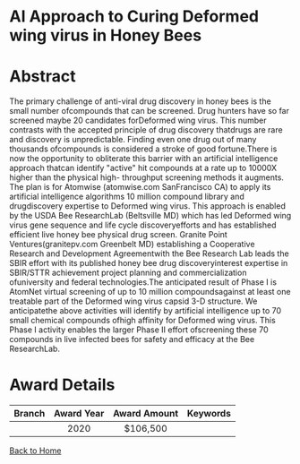
AI Approach to Curing Deformed wing virus in Honey Bees
=======================================================

# Abstract


The primary challenge of anti-viral drug discovery in honey bees is the small number ofcompounds that can be screened. Drug hunters have so far screened maybe 20 candidates forDeformed wing virus. This number contrasts with the accepted principle of drug discovery thatdrugs are rare and discovery is unpredictable. Finding even one drug out of many thousands ofcompounds is considered a stroke of good fortune.There is now the opportunity to obliterate this barrier with an artificial intelligence approach thatcan identify "active" hit compounds at a rate up to 10000X higher than the physical high-
throughput screening methods it augments. The plan is for Atomwise (atomwise.com SanFrancisco CA) to apply its artificial intelligence algorithms 10 million compound library and drugdiscovery expertise to Deformed wing virus. This approach is enabled by the USDA Bee ResearchLab (Beltsville MD) which has led Deformed wing virus gene sequence and life cycle discoveryefforts and has established efficient live honey bee physical drug screen. Granite Point Ventures(granitepv.com Greenbelt MD) establishing a Cooperative Research and Development Agreementwith the Bee Research Lab leads the SBIR effort with its published honey bee drug discoveryinterest expertise in SBIR/STTR achievement project planning and commercialization ofuniversity and federal technologies.The anticipated result of Phase I is AtomNet virtual screening of up to 10 million compoundsagainst at least one treatable part of the Deformed wing virus capsid 3-D structure. We anticipatethe above activities will identify by artificial intelligence up to 70 small chemical compounds ofhigh affinity for Deformed wing virus. This Phase I activity enables the larger Phase II effort ofscreening these 70 compounds in live infected bees for safety and efficacy at the Bee ResearchLab.  

# Award Details

|Branch|Award Year|Award Amount|Keywords|
| :---: | :---: | :---: | :---: |
||2020|$106,500||
  
  


[Back to Home](https://github.com/chrischow/dod_sbir_awards/JT/#644)